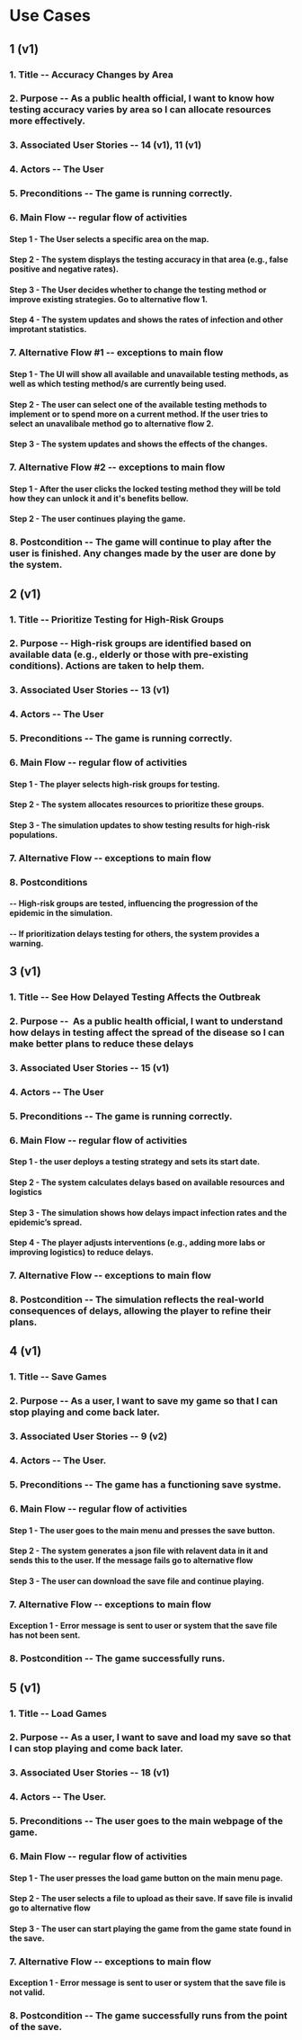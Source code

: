 # Use Cases

## 1 (v1)

### 1. Title -- Accuracy Changes by Area 

### 2. Purpose -- As a public health official, I want to know how testing accuracy varies by area so I can allocate resources more effectively.

### 3. Associated User Stories -- 14 (v1), 11 (v1)

### 4. Actors -- The User

### 5. Preconditions -- The game is running correctly.

### 6. Main Flow -- regular flow of activities

#### Step 1 - The User selects a specific area on the map.

#### Step 2 - The system displays the testing accuracy in that area (e.g., false positive and negative rates).

#### Step 3 - The User decides whether to change the testing method or improve existing strategies. Go to alternative flow 1.

#### Step 4 - The system updates and shows the rates of infection and other improtant statistics.

### 7. Alternative Flow #1 -- exceptions to main flow

#### Step 1 - The UI will show all available and unavailable testing methods, as well as which testing method/s are currently being used.

#### Step 2 - The user can select one of the available testing methods to implement or to spend more on a current method. If the user tries to select an unavalibale method go to alternative flow 2.

#### Step 3 - The system updates and shows the effects of the changes.

### 7. Alternative Flow #2 -- exceptions to main flow

#### Step 1 - After the user clicks the locked testing method they will be told how they can unlock it and it's benefits bellow.

#### Step 2 - The user continues playing the game.

### 8. Postcondition -- The game will continue to play after the user is finished. Any changes made by the user are done by the system.

## 2 (v1)

### 1. Title -- Prioritize Testing for High-Risk Groups  

### 2. Purpose -- High-risk groups are identified based on available data (e.g., elderly or those with pre-existing conditions). Actions are taken to help them.

### 3. Associated User Stories -- 13 (v1)

### 4. Actors -- The User

### 5. Preconditions -- The game is running correctly.

### 6. Main Flow -- regular flow of activities

#### Step 1 - The player selects high-risk groups for testing.

#### Step 2 - The system allocates resources to prioritize these groups.

#### Step 3 - The simulation updates to show testing results for high-risk populations.

### 7. Alternative Flow -- exceptions to main flow

### 8. Postconditions

#### -- High-risk groups are tested, influencing the progression of the epidemic in the simulation.

#### -- If prioritization delays testing for others, the system provides a warning.

## 3 (v1)

### 1. Title -- See How Delayed Testing Affects the Outbreak  

### 2. Purpose --  As a public health official, I want to understand how delays in testing affect the spread of the disease so I can make better plans to reduce these delays

### 3. Associated User Stories -- 15 (v1)

### 4. Actors -- The User

### 5. Preconditions -- The game is running correctly.

### 6. Main Flow -- regular flow of activities

#### Step 1 - the user deploys a testing strategy and sets its start date.

#### Step 2 - The system calculates delays based on available resources and logistics

#### Step 3 - The simulation shows how delays impact infection rates and the epidemic’s spread.

#### Step 4 - The player adjusts interventions (e.g., adding more labs or improving logistics) to reduce delays.

### 7. Alternative Flow -- exceptions to main flow

### 8. Postcondition -- The simulation reflects the real-world consequences of delays, allowing the player to refine their plans.

## 4 (v1)

### 1. Title -- Save Games

### 2. Purpose -- As a user, I want to save my game so that I can stop playing and come back later.

### 3. Associated User Stories -- 9 (v2)

### 4. Actors -- The User.

### 5. Preconditions -- The game has a functioning save systme.

### 6. Main Flow -- regular flow of activities

#### Step 1 - The user goes to the main menu and presses the save button.

#### Step 2 - The system generates a json file with relavent data in it and sends this to the user. If the message fails go to alternative flow

#### Step 3 - The user can download the save file and continue playing.

### 7. Alternative Flow -- exceptions to main flow

#### Exception 1 - Error message is sent to user or system that the save file has not been sent.

### 8. Postcondition -- The game successfully runs.

## 5 (v1)

### 1. Title -- Load Games

### 2. Purpose -- As a user, I want to save and load my save so that I can stop playing and come back later.

### 3. Associated User Stories -- 18 (v1)

### 4. Actors -- The User.

### 5. Preconditions -- The user goes to the main webpage of the game.

### 6. Main Flow -- regular flow of activities

#### Step 1 - The user presses the load game button on the main menu page.

#### Step 2 - The user selects a file to upload as their save. If save file is invalid go to alternative flow

#### Step 3 - The user can start playing the game from the game state found in the save.

### 7. Alternative Flow -- exceptions to main flow

#### Exception 1 - Error message is sent to user or system that the save file is not valid.

### 8. Postcondition -- The game successfully runs from the point of the save.
